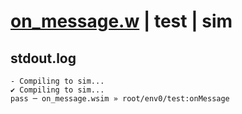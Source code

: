 # [on_message.w](../../../../examples/tests/valid/on_message.w) | test | sim

## stdout.log
```log
- Compiling to sim...
✔ Compiling to sim...
pass ─ on_message.wsim » root/env0/test:onMessage
```

